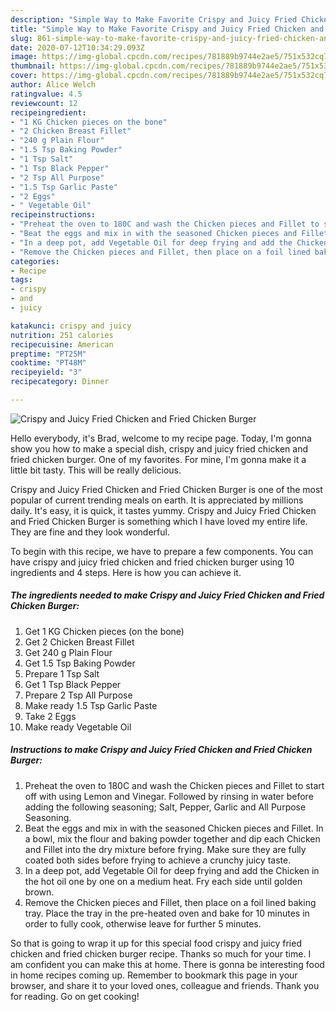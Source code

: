 ```yaml
---
description: "Simple Way to Make Favorite Crispy and Juicy Fried Chicken and Fried Chicken Burger"
title: "Simple Way to Make Favorite Crispy and Juicy Fried Chicken and Fried Chicken Burger"
slug: 861-simple-way-to-make-favorite-crispy-and-juicy-fried-chicken-and-fried-chicken-burger
date: 2020-07-12T10:34:29.093Z
image: https://img-global.cpcdn.com/recipes/781889b9744e2ae5/751x532cq70/crispy-and-juicy-fried-chicken-and-fried-chicken-burger-recipe-main-photo.jpg
thumbnail: https://img-global.cpcdn.com/recipes/781889b9744e2ae5/751x532cq70/crispy-and-juicy-fried-chicken-and-fried-chicken-burger-recipe-main-photo.jpg
cover: https://img-global.cpcdn.com/recipes/781889b9744e2ae5/751x532cq70/crispy-and-juicy-fried-chicken-and-fried-chicken-burger-recipe-main-photo.jpg
author: Alice Welch
ratingvalue: 4.5
reviewcount: 12
recipeingredient:
- "1 KG Chicken pieces on the bone"
- "2 Chicken Breast Fillet"
- "240 g Plain Flour"
- "1.5 Tsp Baking Powder"
- "1 Tsp Salt"
- "1 Tsp Black Pepper"
- "2 Tsp All Purpose"
- "1.5 Tsp Garlic Paste"
- "2 Eggs"
- " Vegetable Oil"
recipeinstructions:
- "Preheat the oven to 180C and wash the Chicken pieces and Fillet to start off with using Lemon and Vinegar. Followed by rinsing in water before adding the following seasoning; Salt, Pepper, Garlic and All Purpose Seasoning."
- "Beat the eggs and mix in with the seasoned Chicken pieces and Fillet. In a bowl, mix the flour and baking powder together and dip each Chicken and Fillet into the dry mixture before frying. Make sure they are fully coated both sides before frying to achieve a crunchy juicy taste."
- "In a deep pot, add Vegetable Oil for deep frying and add the Chicken in the hot oil one by one on a medium heat. Fry each side until golden brown."
- "Remove the Chicken pieces and Fillet, then place on a foil lined baking tray. Place the tray in the pre-heated oven and bake for 10 minutes in order to fully cook, otherwise leave for further 5 minutes."
categories:
- Recipe
tags:
- crispy
- and
- juicy

katakunci: crispy and juicy 
nutrition: 251 calories
recipecuisine: American
preptime: "PT25M"
cooktime: "PT48M"
recipeyield: "3"
recipecategory: Dinner

---
```



![Crispy and Juicy Fried Chicken and Fried Chicken Burger](https://img-global.cpcdn.com/recipes/781889b9744e2ae5/751x532cq70/crispy-and-juicy-fried-chicken-and-fried-chicken-burger-recipe-main-photo.jpg)

Hello everybody, it's Brad, welcome to my recipe page. Today, I'm gonna show you how to make a special dish, crispy and juicy fried chicken and fried chicken burger. One of my favorites. For mine, I'm gonna make it a little bit tasty. This will be really delicious.

Crispy and Juicy Fried Chicken and Fried Chicken Burger is one of the most popular of current trending meals on earth. It is appreciated by millions daily. It's easy, it is quick, it tastes yummy. Crispy and Juicy Fried Chicken and Fried Chicken Burger is something which I have loved my entire life. They are fine and they look wonderful.




To begin with this recipe, we have to prepare a few components. You can have crispy and juicy fried chicken and fried chicken burger using 10 ingredients and 4 steps. Here is how you can achieve it.

<!--inarticleads1-->

##### The ingredients needed to make Crispy and Juicy Fried Chicken and Fried Chicken Burger:

1. Get 1 KG Chicken pieces (on the bone)
1. Get 2 Chicken Breast Fillet
1. Get 240 g Plain Flour
1. Get 1.5 Tsp Baking Powder
1. Prepare 1 Tsp Salt
1. Get 1 Tsp Black Pepper
1. Prepare 2 Tsp All Purpose
1. Make ready 1.5 Tsp Garlic Paste
1. Take 2 Eggs
1. Make ready  Vegetable Oil




<!--inarticleads2-->

##### Instructions to make Crispy and Juicy Fried Chicken and Fried Chicken Burger:

1. Preheat the oven to 180C and wash the Chicken pieces and Fillet to start off with using Lemon and Vinegar. Followed by rinsing in water before adding the following seasoning; Salt, Pepper, Garlic and All Purpose Seasoning.
1. Beat the eggs and mix in with the seasoned Chicken pieces and Fillet. In a bowl, mix the flour and baking powder together and dip each Chicken and Fillet into the dry mixture before frying. Make sure they are fully coated both sides before frying to achieve a crunchy juicy taste.
1. In a deep pot, add Vegetable Oil for deep frying and add the Chicken in the hot oil one by one on a medium heat. Fry each side until golden brown.
1. Remove the Chicken pieces and Fillet, then place on a foil lined baking tray. Place the tray in the pre-heated oven and bake for 10 minutes in order to fully cook, otherwise leave for further 5 minutes.




So that is going to wrap it up for this special food crispy and juicy fried chicken and fried chicken burger recipe. Thanks so much for your time. I am confident you can make this at home. There is gonna be interesting food in home recipes coming up. Remember to bookmark this page in your browser, and share it to your loved ones, colleague and friends. Thank you for reading. Go on get cooking!
